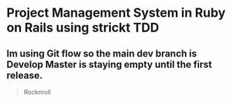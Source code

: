 # Project Management System in Ruby on Rails using strickt TDD

## Im using Git flow so the main dev branch is Develop Master is staying empty until the first release.

> Rocknroll
